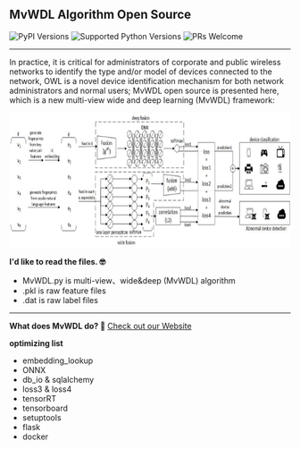 ## MvWDL Algorithm Open Source

![PyPI Versions](https://img.shields.io/badge/PyPI%20version-21.3.1-green)
![Supported Python Versions](https://img.shields.io/badge/Python%20Versions-3.7.3-yellowgreen)
![PRs Welcome](https://img.shields.io/badge/PRs-welcome-yellowgreen)

---
In practice, it is critical for administrators of corporate and public wireless networks to identify the type and/or model of devices connected to the network, OWL is a novel device identification mechanism for both network administrators and normal users; MvWDL open source is presented here, which is a new multi-view wide and deep learning (MvWDL) framework:

<img align="center" height="244" src="https://github.com/manford/usenix-security/blob/master/MvWDL.jpeg">

**I'd like to read the files. 🤓**
- MvWDL.py is multi-view、wide&deep (MvWDL) algorithm
- .pkl is raw feature files
- .dat is raw label files

---
**What does MvWDL do? 🤔**
  [Check out our Website](https://github.com/manford/usenix-security)


**optimizing list**
- embedding_lookup
- ONNX
- db_io & sqlalchemy
- loss3 & loss4
- tensorRT
- tensorboard
- setuptools
- flask
- docker


